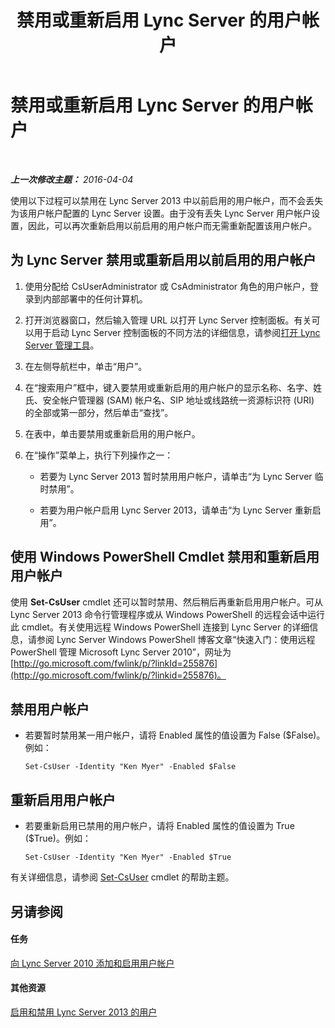 ﻿---
title: 禁用或重新启用 Lync Server 的用户帐户
TOCTitle: 禁用或重新启用 Lync Server 的用户帐户
ms:assetid: 12497d00-f665-4a97-be68-854c5a8be4fc
ms:mtpsurl: https://technet.microsoft.com/zh-cn/library/Gg429696(v=OCS.15)
ms:contentKeyID: 49312057
ms.date: 05/19/2016
mtps_version: v=OCS.15
ms.translationtype: HT
---

# 禁用或重新启用 Lync Server 的用户帐户

 

_**上一次修改主题：** 2016-04-04_

使用以下过程可以禁用在 Lync Server 2013 中以前启用的用户帐户，而不会丢失为该用户帐户配置的 Lync Server 设置。由于没有丢失 Lync Server 用户帐户设置，因此，可以再次重新启用以前启用的用户帐户而无需重新配置该用户帐户。

## 为 Lync Server 禁用或重新启用以前启用的用户帐户

1.  使用分配给 CsUserAdministrator 或 CsAdministrator 角色的用户帐户，登录到内部部署中的任何计算机。

2.  打开浏览器窗口，然后输入管理 URL 以打开 Lync Server 控制面板。有关可以用于启动 Lync Server 控制面板的不同方法的详细信息，请参阅[打开 Lync Server 管理工具](lync-server-2013-open-lync-server-administrative-tools.md)。

3.  在左侧导航栏中，单击“用户”。

4.  在“搜索用户”框中，键入要禁用或重新启用的用户帐户的显示名称、名字、姓氏、安全帐户管理器 (SAM) 帐户名、SIP 地址或线路统一资源标识符 (URI) 的全部或第一部分，然后单击“查找”。

5.  在表中，单击要禁用或重新启用的用户帐户。

6.  在“操作”菜单上，执行下列操作之一：
    
      - 若要为 Lync Server 2013 暂时禁用用户帐户，请单击“为 Lync Server 临时禁用”。
    
      - 若要为用户帐户启用 Lync Server 2013，请单击“为 Lync Server 重新启用”。

## 使用 Windows PowerShell Cmdlet 禁用和重新启用用户帐户

使用 **Set-CsUser** cmdlet 还可以暂时禁用、然后稍后再重新启用用户帐户。可从 Lync Server 2013 命令行管理程序或从 Windows PowerShell 的远程会话中运行此 cmdlet。有关使用远程 Windows PowerShell 连接到 Lync Server 的详细信息，请参阅 Lync Server Windows PowerShell 博客文章“快速入门：使用远程 PowerShell 管理 Microsoft Lync Server 2010”，网址为 [http://go.microsoft.com/fwlink/p/?linkId=255876](http://go.microsoft.com/fwlink/p/?linkid=255876)。

## 禁用用户帐户

  - 若要暂时禁用某一用户帐户，请将 Enabled 属性的值设置为 False ($False)。例如：
    
        Set-CsUser -Identity "Ken Myer" -Enabled $False

## 重新启用用户帐户

  - 若要重新启用已禁用的用户帐户，请将 Enabled 属性的值设置为 True ($True)。例如：
    
        Set-CsUser -Identity "Ken Myer" -Enabled $True

有关详细信息，请参阅 [Set-CsUser](set-csuser.md) cmdlet 的帮助主题。

## 另请参阅

#### 任务

[向 Lync Server 2010 添加和启用用户帐户](lync-server-2013-add-and-enable-user-account-for-lync-server.md)  

#### 其他资源

[启用和禁用 Lync Server 2013 的用户](lync-server-2013-enabling-and-disabling-users-for-lync-server.md)


